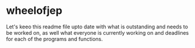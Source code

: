 # wheelofjep


Let's keeo this readme file upto date with what is outstanding and needs to be worked on, as well what everyone is currently working on and deadlines for each of the programs and functions.
